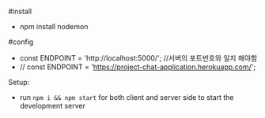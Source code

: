 #install
- npm install nodemon

#config
- const ENDPOINT = 'http://localhost:5000/'; //서버의 포트번호와 일치 해야함
- // const ENDPOINT = 'https://project-chat-application.herokuapp.com/';

Setup:
- run ```npm i && npm start``` for both client and server side to start the development server
